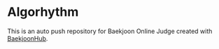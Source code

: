 # Algorhythm
This is an auto push repository for Baekjoon Online Judge created with [BaekjoonHub](https://github.com/BaekjoonHub/BaekjoonHub).
